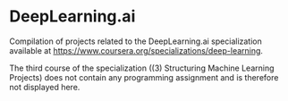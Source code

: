 # DeepLearning.ai

Compilation of projects related to the DeepLearning.ai specialization available at https://www.coursera.org/specializations/deep-learning.

The third course of the specialization ((3) Structuring Machine Learning Projects) does not contain any programming assignment and is therefore not displayed here.